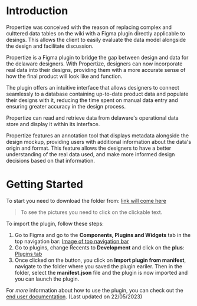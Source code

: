 # Introduction

Propertize was conceived with the reason of replacing complex and culttered data tables on the wiki with a Figma plugin directly applicable to desings. This allows the client to easily evaluate the data model alongside the design and facilitate discussion.

Propertize is a Figma plugin to bridge the gap between design and data for the delaware designers. With Propertize, designers can now incorporate real data into their designs, providing them with a more accurate sense of how the final product will look like and function.

The plugin offers an intuitive interface that allows designers to connect seamlessly to a database containing up-to-date product data and populate their designs with it, reducing the time spent on manual data entry and ensuring greater accuracy in the design process.

Propertize can read and retrieve data from delaware's operational data store and display it within its interface.

Propertize features an annotation tool that displays metadata alongside the design mockup, providing users with additional information about the data's origin and format. This feature allows the designers to have a better understanding of the real data used, and make more informed design decisions based on that information.

# Getting Started

To start you need to download the folder from: [link will come here]()

> To see the pictures you need to click on the clickable text.

To import the plugin, follow these steps:

1. Go to Figma and go to the **Components, Plugins and Widgets** tab in the top navigation bar: [Image of top navigation bar](./Images/header_figma.png)
2. Go to plugins, change Recents to **Development** and click on the **plus**: [Plugins tab](./Images/plugins.png)
3. Once clicked on the button, you click on **Import plugin from manifest**, navigate to the folder where you saved the plugin eariler. Then in the folder, select the **manifest.json** file and the plugin is now imported and you can launch the plugin.

For _more_ information about how to use the plugin, you can check out the [end user documentation](https://wiki.delaware.pro/display/DADE/End+User+documentation). (Last updated on 22/05/2023)
